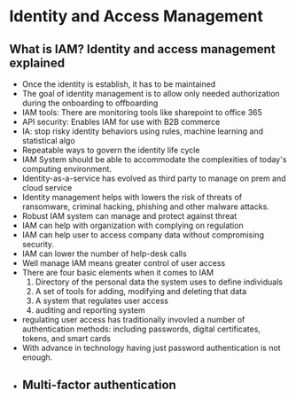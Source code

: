 # Identity and Access Management 

## What is IAM? Identity and access management explained

- Once the identity is establish, it has to be maintained 
- The goal of identity management is to allow only needed authorization during the onboarding to offboarding
- IAM tools: There are monitoring tools like sharepoint to office 365
- API security: Enables IAM for use with B2B commerce
- IA: stop risky identity behaviors using rules, machine learning and statistical algo
- Repeatable ways to govern the identity life cycle
- IAM System should be able to accommodate the complexities of today's computing environment.
- Identity-as-a-service has evolved as third party to manage on prem and cloud service
- Identity management helps with lowers the risk of threats of ransomware, criminal hacking, phishing and other malware attacks.
- Robust IAM system can manage and protect against threat
- IAM can help with organization with complying on regulation
- IAM can help user to access company data without compromising security.
- IAM can lower the number of help-desk calls
- Well manage IAM means greater control of user access
- There are four basic elements when it comes to IAM
    1. Directory of the personal data the system uses to define individuals
    2. A set of tools for adding, modifying and deleting that data
    3. A system that regulates user access
    4. auditing and reporting system
- regulating user access has traditionally invovled a number of authentication methods: including passwords, digital certificates, tokens, and smart cards
- With advance in technology having just password authentication is not enough.
- Multi-factor authentication
    - 